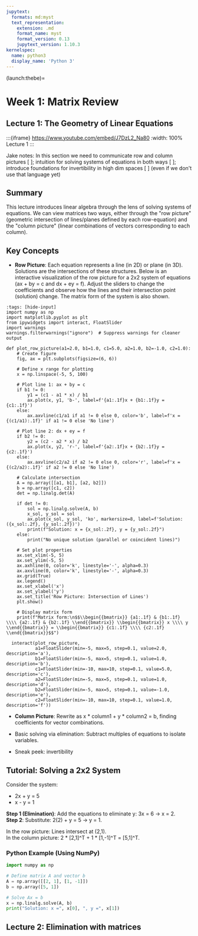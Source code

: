 ```yaml
---
jupytext:
  formats: md:myst
  text_representation:
    extension: .md
    format_name: myst
    format_version: 0.13
    jupytext_version: 1.10.3
kernelspec:
  name: python3
  display_name: 'Python 3'
---
```

(launch:thebe)=
# Week 1: Matrix Review

## Lecture 1: The Geometry of Linear Equations

:::{iframe} https://www.youtube.com/embed/J7DzL2_Na80
:width: 100%
Lecture 1
:::

Jake notes: In this section we need to communicate row and column pictures [ ]; intuition for solving systems of equations in both ways [ ]; introduce foundations for invertibility in high dim spaces [ ] (even if we don't use that language yet)

## Summary
This lecture introduces linear algebra through the lens of solving systems of equations. We can view matrices two ways, either through the "row picture" (geometric intersection of lines/planes defined by each row-equation) and the "column picture" (linear combinations of vectors corresponding to each column).

## Key Concepts
- **Row Picture**: Each equation represents a line (in 2D) or plane (in 3D). Solutions are the intersections of these structures.
Below is an interactive visualization of the row picture for a 2x2 system of equations (ax + by = c and dx + ey = f). Adjust the sliders to change the coefficients and observe how the lines and their intersection point (solution) change. The matrix form of the system is also shown.

```{code-cell} python
:tags: [hide-input]
import numpy as np
import matplotlib.pyplot as plt
from ipywidgets import interact, FloatSlider
import warnings
warnings.filterwarnings("ignore")  # Suppress warnings for cleaner output

def plot_row_picture(a1=2.0, b1=1.0, c1=5.0, a2=1.0, b2=-1.0, c2=1.0):
    # Create figure
    fig, ax = plt.subplots(figsize=(6, 6))
      
    # Define x range for plotting
    x = np.linspace(-5, 5, 100)
      
    # Plot line 1: ax + by = c
    if b1 != 0:
        y1 = (c1 - a1 * x) / b1
        ax.plot(x, y1, 'b-', label=f'{a1:.1f}x + {b1:.1f}y = {c1:.1f}')
    else:
        ax.axvline(c1/a1 if a1 != 0 else 0, color='b', label=f'x = {(c1/a1):.1f}' if a1 != 0 else 'No line')
      
    # Plot line 2: dx + ey = f
    if b2 != 0:
        y2 = (c2 - a2 * x) / b2
        ax.plot(x, y2, 'r-', label=f'{a2:.1f}x + {b2:.1f}y = {c2:.1f}')
    else:
        ax.axvline(c2/a2 if a2 != 0 else 0, color='r', label=f'x = {(c2/a2):.1f}' if a2 != 0 else 'No line')
      
    # Calculate intersection
    A = np.array([[a1, b1], [a2, b2]])
    b = np.array([c1, c2])
    det = np.linalg.det(A)
      
    if det != 0:
        sol = np.linalg.solve(A, b)
        x_sol, y_sol = sol
        ax.plot(x_sol, y_sol, 'ko', markersize=8, label=f'Solution: ({x_sol:.2f}, {y_sol:.2f})')
        print(f"Solution: x = {x_sol:.2f}, y = {y_sol:.2f}")
    else:
        print("No unique solution (parallel or coincident lines)")
      
    # Set plot properties
    ax.set_xlim(-5, 5)
    ax.set_ylim(-5, 5)
    ax.axhline(0, color='k', linestyle='-', alpha=0.3)
    ax.axvline(0, color='k', linestyle='-', alpha=0.3)
    ax.grid(True)
    ax.legend()
    ax.set_xlabel('x')
    ax.set_ylabel('y')
    ax.set_title('Row Picture: Intersection of Lines')
    plt.show()
      
    # Display matrix form
    print(f"Matrix form:\n$$\\begin{{bmatrix}} {a1:.1f} & {b1:.1f} \\\\ {a2:.1f} & {b2:.1f} \\end{{bmatrix}} \\begin{{bmatrix}} x \\\\ y \\end{{bmatrix}} = \\begin{{bmatrix}} {c1:.1f} \\\\ {c2:.1f} \\end{{bmatrix}}$$")

  interact(plot_row_picture,
           a1=FloatSlider(min=-5, max=5, step=0.1, value=2.0, description='a'),
           b1=FloatSlider(min=-5, max=5, step=0.1, value=1.0, description='b'),
           c1=FloatSlider(min=-10, max=10, step=0.1, value=5.0, description='c'),
           a2=FloatSlider(min=-5, max=5, step=0.1, value=1.0, description='d'),
           b2=FloatSlider(min=-5, max=5, step=0.1, value=-1.0, description='e'),
           c2=FloatSlider(min=-10, max=10, step=0.1, value=1.0, description='f'))
```


- **Column Picture**: Rewrite as x * column1 + y * column2 = b, finding coefficients for vector combinations.



- Basic solving via elimination: Subtract multiples of equations to isolate variables.
- Sneak peek: invertibility

## Tutorial: Solving a 2x2 System
Consider the system:
- 2x + y = 5
- x - y = 1

**Step 1 (Elimination)**: Add the equations to eliminate y: 3x = 6 → x = 2.  
**Step 2**: Substitute: 2(2) + y = 5 → y = 1.  

In the row picture: Lines intersect at (2,1).  
In the column picture: 2 * [2,1]^T + 1 * [1,-1]^T = [5,1]^T.

### Python Example (Using NumPy)
```python
import numpy as np

# Define matrix A and vector b
A = np.array([[2, 1], [1, -1]])
b = np.array([5, 1])

# Solve Ax = b
x = np.linalg.solve(A, b)
print("Solution: x =", x[0], ", y =", x[1])
```

## Lecture 2: Elimination with matrices
